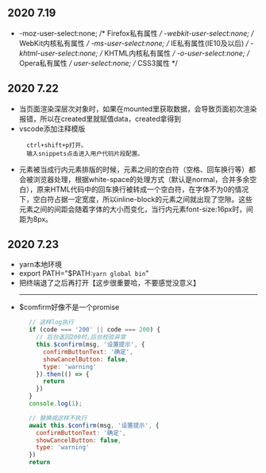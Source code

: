 ## 2020 7.19

- -moz-user-select:none; /* Firefox私有属性 */
-webkit-user-select:none; /* WebKit内核私有属性 */
-ms-user-select:none; /* IE私有属性(IE10及以后) */
-khtml-user-select:none; /* KHTML内核私有属性 */
-o-user-select:none; /* Opera私有属性 */
user-select:none; /* CSS3属性 */

## 2020 7.22
- 当页面渲染深层次对象时，如果在mounted里获取数据，会导致页面初次渲染报错，所以在created里就赋值data，created拿得到
- vscode添加注释模版
  ```
    ctrl+shift+p打开。
    输入snippets点击进入用户代码片段配置。
  ```
- 元素被当成行内元素排版的时候，元素之间的空白符（空格、回车换行等）都会被浏览器处理，根据white-space的处理方式（默认是normal，合并多余空白），原来HTML代码中的回车换行被转成一个空白符，在字体不为0的情况下，空白符占据一定宽度，所以inline-block的元素之间就出现了空隙。这些元素之间的间距会随着字体的大小而变化，当行内元素font-size:16px时，间距为8px。

## 2020 7.23
- yarn本地环境
- export PATH="$PATH:`yarn global bin`"
- 把终端退了之后再打开【这步很重要哈，不要感觉没意义】
  ***
- $comfirm好像不是一个promise
``` javascript
      // 这样log执行
      if (code === '200' || code === 200) {
        // 后台返回200时,后台校验异常
        this.$confirm(msg, '设置提示', {
          confirmButtonText: '确定',
          showCancelButton: false,
          type: 'warning'
        }).then(() => {
          return
        })
      }
      console.log(1);

      // 替换成这样不执行
      await this.$confirm(msg, '设置提示', {
        confirmButtonText: '确定',
        showCancelButton: false,
        type: 'warning'
      })
      return
```